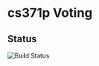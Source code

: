 # cs371p Voting

## Status
![Build Status](https://magnum.travis-ci.com/nelmiux/cs371p-voting.svg?token=d7DyZsL5MGsgRrcqFYN1&branch=dev-branch)
